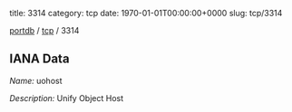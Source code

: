 title: 3314
category: tcp
date: 1970-01-01T00:00:00+0000
slug: tcp/3314

[portdb](/) / [tcp](/category/tcp.html) / 3314


## IANA Data

_Name:_ uohost

_Description:_ Unify Object Host

